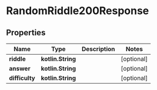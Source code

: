 
# RandomRiddle200Response

## Properties
| Name | Type | Description | Notes |
| ------------ | ------------- | ------------- | ------------- |
| **riddle** | **kotlin.String** |  |  [optional] |
| **answer** | **kotlin.String** |  |  [optional] |
| **difficulty** | **kotlin.String** |  |  [optional] |



